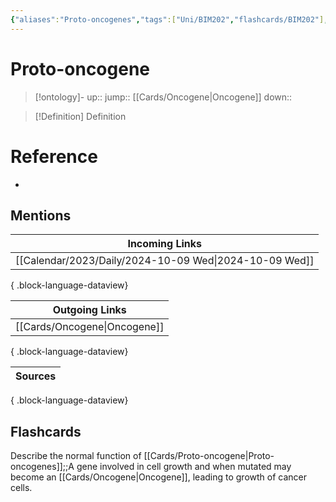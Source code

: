 ```yaml
---
{"aliases":"Proto-oncogenes","tags":["Uni/BIM202","flashcards/BIM202"],"dg-publish":true,"permalink":"/cards/proto-oncogene/","dgPassFrontmatter":true}
---
```


# Proto-oncogene

> [!ontology]-
> up:: 
> jump:: [[Cards/Oncogene\|Oncogene]]
> down:: 

> [!Definition] Definition

# Reference

- 

## Mentions

| Incoming Links                                            |
| --------------------------------------------------------- |
| [[Calendar/2023/Daily/2024-10-09 Wed\|2024-10-09 Wed]] |

{ .block-language-dataview}

| Outgoing Links                  |
| ------------------------------- |
| [[Cards/Oncogene\|Oncogene]] |

{ .block-language-dataview}

| Sources |
| ------- |

{ .block-language-dataview}

## Flashcards

Describe the normal function of [[Cards/Proto-oncogene\|Proto-oncogenes]];;A gene involved in cell growth and when mutated may become an [[Cards/Oncogene\|Oncogene]], leading to growth of cancer cells.
<!--SR:!2024-10-19,3,250-->